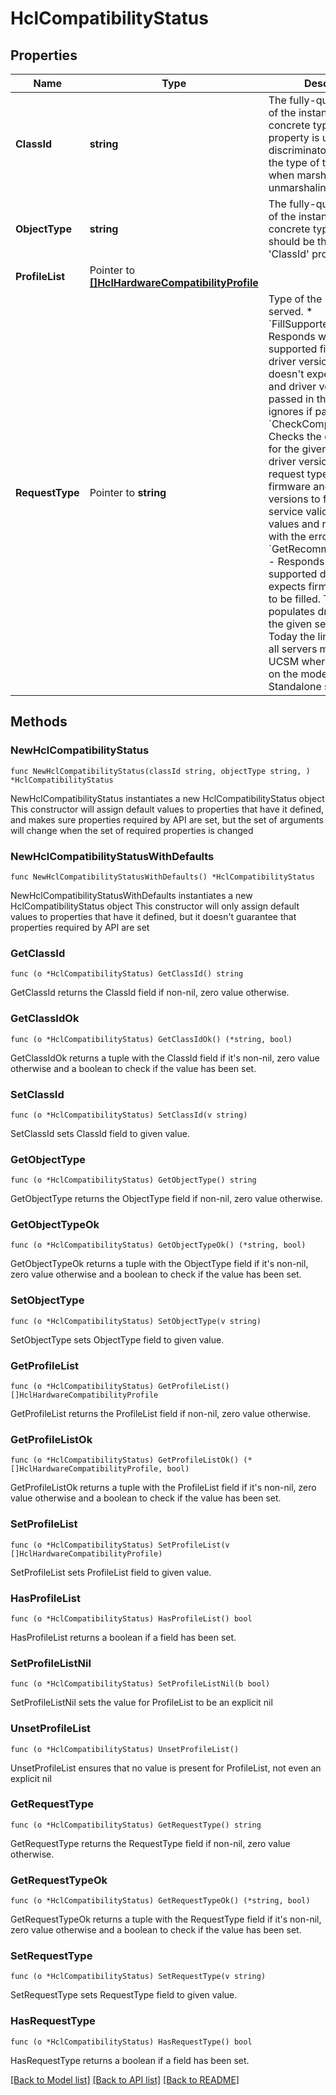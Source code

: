 # HclCompatibilityStatus

## Properties

Name | Type | Description | Notes
------------ | ------------- | ------------- | -------------
**ClassId** | **string** | The fully-qualified name of the instantiated, concrete type. This property is used as a discriminator to identify the type of the payload when marshaling and unmarshaling data. | [default to "hcl.CompatibilityStatus"]
**ObjectType** | **string** | The fully-qualified name of the instantiated, concrete type. The value should be the same as the &#39;ClassId&#39; property. | [default to "hcl.CompatibilityStatus"]
**ProfileList** | Pointer to [**[]HclHardwareCompatibilityProfile**](HclHardwareCompatibilityProfile.md) |  | [optional] 
**RequestType** | Pointer to **string** | Type of the request to be served. * &#x60;FillSupportedVersions&#x60; - Responds with the supported firmware and driver versions. The API doesn&#39;t expect firmware and driver versions to be passed in the request and ignores if passed. * &#x60;CheckCompatibility&#x60; - Checks the compatibility for the given firmware and driver versions. This request type expects the firmware and driver versions to filled and the service validates the values and responds back with the error codes. * &#x60;GetRecommendedDrivers&#x60; - Responds with the supported drivers. The API expects firmware version to be filled. The API populates driver ISO url for the given server model. Today the link is same for all servers managed by UCSM whereas it depends on the model for Standalone servers. | [optional] [default to "FillSupportedVersions"]

## Methods

### NewHclCompatibilityStatus

`func NewHclCompatibilityStatus(classId string, objectType string, ) *HclCompatibilityStatus`

NewHclCompatibilityStatus instantiates a new HclCompatibilityStatus object
This constructor will assign default values to properties that have it defined,
and makes sure properties required by API are set, but the set of arguments
will change when the set of required properties is changed

### NewHclCompatibilityStatusWithDefaults

`func NewHclCompatibilityStatusWithDefaults() *HclCompatibilityStatus`

NewHclCompatibilityStatusWithDefaults instantiates a new HclCompatibilityStatus object
This constructor will only assign default values to properties that have it defined,
but it doesn't guarantee that properties required by API are set

### GetClassId

`func (o *HclCompatibilityStatus) GetClassId() string`

GetClassId returns the ClassId field if non-nil, zero value otherwise.

### GetClassIdOk

`func (o *HclCompatibilityStatus) GetClassIdOk() (*string, bool)`

GetClassIdOk returns a tuple with the ClassId field if it's non-nil, zero value otherwise
and a boolean to check if the value has been set.

### SetClassId

`func (o *HclCompatibilityStatus) SetClassId(v string)`

SetClassId sets ClassId field to given value.


### GetObjectType

`func (o *HclCompatibilityStatus) GetObjectType() string`

GetObjectType returns the ObjectType field if non-nil, zero value otherwise.

### GetObjectTypeOk

`func (o *HclCompatibilityStatus) GetObjectTypeOk() (*string, bool)`

GetObjectTypeOk returns a tuple with the ObjectType field if it's non-nil, zero value otherwise
and a boolean to check if the value has been set.

### SetObjectType

`func (o *HclCompatibilityStatus) SetObjectType(v string)`

SetObjectType sets ObjectType field to given value.


### GetProfileList

`func (o *HclCompatibilityStatus) GetProfileList() []HclHardwareCompatibilityProfile`

GetProfileList returns the ProfileList field if non-nil, zero value otherwise.

### GetProfileListOk

`func (o *HclCompatibilityStatus) GetProfileListOk() (*[]HclHardwareCompatibilityProfile, bool)`

GetProfileListOk returns a tuple with the ProfileList field if it's non-nil, zero value otherwise
and a boolean to check if the value has been set.

### SetProfileList

`func (o *HclCompatibilityStatus) SetProfileList(v []HclHardwareCompatibilityProfile)`

SetProfileList sets ProfileList field to given value.

### HasProfileList

`func (o *HclCompatibilityStatus) HasProfileList() bool`

HasProfileList returns a boolean if a field has been set.

### SetProfileListNil

`func (o *HclCompatibilityStatus) SetProfileListNil(b bool)`

 SetProfileListNil sets the value for ProfileList to be an explicit nil

### UnsetProfileList
`func (o *HclCompatibilityStatus) UnsetProfileList()`

UnsetProfileList ensures that no value is present for ProfileList, not even an explicit nil
### GetRequestType

`func (o *HclCompatibilityStatus) GetRequestType() string`

GetRequestType returns the RequestType field if non-nil, zero value otherwise.

### GetRequestTypeOk

`func (o *HclCompatibilityStatus) GetRequestTypeOk() (*string, bool)`

GetRequestTypeOk returns a tuple with the RequestType field if it's non-nil, zero value otherwise
and a boolean to check if the value has been set.

### SetRequestType

`func (o *HclCompatibilityStatus) SetRequestType(v string)`

SetRequestType sets RequestType field to given value.

### HasRequestType

`func (o *HclCompatibilityStatus) HasRequestType() bool`

HasRequestType returns a boolean if a field has been set.


[[Back to Model list]](../README.md#documentation-for-models) [[Back to API list]](../README.md#documentation-for-api-endpoints) [[Back to README]](../README.md)


